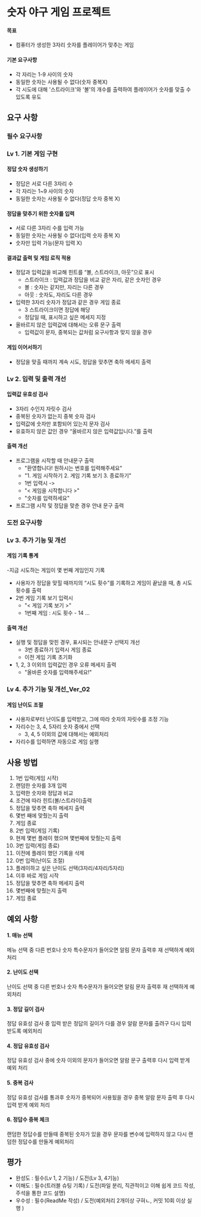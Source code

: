 # 숫자 야구 게임 프로젝트
#### 목표
- 컴퓨터가 생성한 3자리 숫자를 플레이어가 맞추는 게임
#### 기본 요구사항
- 각 자리는 1-9 사이의 숫자
- 동일한 숫자는 사용될 수 없다(숫자 중복X)
- 각 시도에 대해 '스트라이크'와 '볼'의 개수를 출력하여 플레이어가 숫자를 맞출 수 있도록 유도
## 요구 사항

### 필수 요구사항

### Lv 1. 기본 게임 구현

#### 정답 숫자 생성하기
- 정답은 서로 다른 3자리 수
- 각 자리는 1~9 사이의 숫자
- 동일한 숫자는 사용될 수 없다(정답 숫자 중복 X)

#### 정답을 맞추기 위한 숫자를 입력
- 서로 다른 3자리 수를 입력 가능
- 동일한 숫자는 사용될 수 없다(입력 숫자 중복 X)
- 숫자만 입력 가능(문자 입력 X)

#### 결과값 출력 및 게임 로직 적용
- 정답과 입력값을 비교해 힌트를 “볼, 스트라이크, 아웃”으로 표시
  - 스트라이크 : 입력값과 정답을 비교 같은 자리, 같은 숫자인 경우
  - 볼 : 숫자는 같지만, 자리는 다른 경우
  - 아웃 : 숫자도, 자리도 다른 경우
- 입력한 3자리 숫자가 정답과 같은 경우 게임 종료
  - 3 스트라이크이면 정답에 해당
  - 정답일 때, 표시하고 싶은 메세지 지정
- 올바르지 않은 입력값에 대해서는 오류 문구 출력
  - 입력값이 문자, 중복되는 값처럼 요구사항과 맞지 않을 경우
  
#### 게임 이어서하기
- 정답을 맞출 때까지 계속 시도, 정답을 맞추면 축하 메세지 출력


### Lv 2. 입력 및 출력 개선
#### 입력값 유효성 검사
- 3자리 수인지 자릿수 검사
- 중복된 숫자가 없는지 중복 숫자 검사
- 입력값에 숫자만 포함되어 있는지 문자 검사
- 유효하지 않은 값인 경우 “올바르지 않은 입력값입니다.”를 출력

#### 출력 개선
- 프로그램을 시작할 때 안내문구 출력
  - "환영합니다! 원하시는 번호를 입력해주세요"
  - "1. 게임 시작하기 2. 게임 기록 보기 3. 종료하기"
  - 1번 입력시 ->
  - "< 게임을 시작합니다 >"
  - "숫자를 입력하세요"
- 프로그램 시작 및 정답을 맞춘 경우 안내 문구 출력

### 도전 요구사항
### Lv 3. 추가 기능 및 개선
#### 게임 기록 통계
-지금 시도하는 게임이 몇 번째 게임인지 기록
- 사용자가 정답을 맞힐 때까지의 “시도 횟수”를 기록하고 게임이 끝났을 때, 총 시도 횟수를 출력
- 2번 게임 기록 보기 입력시
  - "< 게임 기록 보기 >"
  - 1번째 게임 : 시도 횟수 - 14 ...

#### 출력 개선
- 실행 및 정답을 맞힌 경우, 표시되는 안내문구 선택지 개선
  - 3번 종료하기 입력시 게임 종료
  - 이전 게임 기록 초기화
- 1, 2, 3 이외의 입력값인 경우 오류 메세지 출력
  - "올바른 숫자를 입력해주세요!"
### Lv 4. 추가 기능 및 개선_Ver_02
#### 게임 난이도 조절
- 사용자로부터 난이도를 입력받고, 그에 따라 숫자의 자릿수를 조정 기능
- 자리수는 3, 4, 5자리 숫자 중에서 선택
  - 3, 4, 5 이외의 값에 대해서는 예외처리
- 자리수를 입력하면 자동으로 게임 실행

## 사용 방법
1. 1번 입력(게임 시작)
2. 랜덤한 숫자를 3개 입력
3. 입력한 숫자와 정답과 비교
4. 조건에 따라 힌트(볼/스트라이)출력
5. 정답을 맞추면 축하 메세지 출력
6. 몇번 째에 맞췄는지 출력
7. 게임 종료
8. 2번 입력(게임 기록)
9. 현제 몇번 플레이 했으며 몇번째에 맞췄는지 출력
10. 3번 입력(게임 종료)
11. 이전에 플레이 했던 기록을 삭제
12. 0번 입력(난이도 조절)
13. 플레이하고 싶은 난이도 선택(3자리/4자리/5자리)
14. 이후 바로 게임 시작
15. 정답을 맞추면 축하 메세지 출력
16. 몇번째에 맞췄는지 출력
17. 게임 종료
    
## 예외 사항
#### 1. 매뉴 선택
메뉴 선택 중 다른 번호나 숫자 특수문자가 들어오면
알림 문자 출력후 재 선택하게 예외처리

#### 2. 난이도 선택
난이도 선택 중 다른 번호나 숫자 특수문자가 들어오면
알림 문자 출력후 재 선택하게 예외처리

#### 3. 정답 길이 검사
정답 유효성 검사 중 입력 받은 정답의 길이가 다를 경우 
알람 문자를 출려구 다시 입력 받도록 예외처리

#### 4. 정답 유효성 검사
정답 유효성 검사 중에 숫자 이외의 문자가 들어오면 알람 문구 출력후
다시 입력 받게 예외 처리

#### 5. 중복 검사
정답 유효성 검사를 통과후 숫자가 중복되어 사용됬을 경우
중복 알람 문자 출력 후 다시 입력 받게 예외 처리

#### 6. 정답수 중복 체크
랜덤한 정답수를 만들때 중복된 숫자가 있을 경우 
문자를 변수에 입력하지 않고 다시 랜덤한 정답수를 만들게 예외처리

## 평가
- 완성도 : 필수(Lv 1, 2 기능) / 도전(Lv 3, 4기능) 
- 이해도 : 필수(트러블 슈팅 기록) / 도전(파일 분리, 직관적이고 이해 쉽게 코드 작성, 주석을 통한 코드 설명)
- 우수성 : 필수(ReadMe 작성) / 도전(예외처리 2개이상 구혀ㄴ, 커밋 10회 이상 실행 )

















